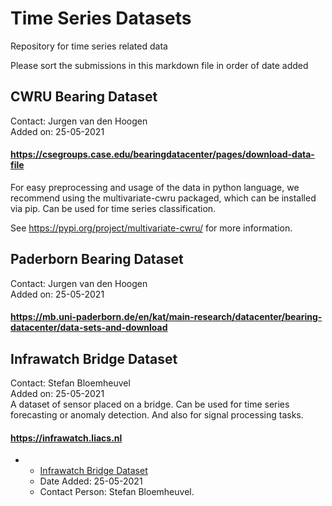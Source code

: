 # Time Series Datasets
Repository for time series related data

Please sort the submissions in this markdown file in order of date added


## CWRU Bearing Dataset 
Contact: Jurgen van den Hoogen <br />
Added on: 25-05-2021 <br />
#### https://csegroups.case.edu/bearingdatacenter/pages/download-data-file
For easy preprocessing and usage of the data in python language, we recommend using the multivariate-cwru packaged, which can be installed via pip.
Can be used for time series classification.

See https://pypi.org/project/multivariate-cwru/ for more information.


## Paderborn Bearing Dataset 
Contact: Jurgen van den Hoogen <br />
Added on: 25-05-2021 <br />
#### https://mb.uni-paderborn.de/en/kat/main-research/datacenter/bearing-datacenter/data-sets-and-download



## Infrawatch Bridge Dataset
Contact: Stefan Bloemheuvel <br />
Added on: 25-05-2021 <br />
A dataset of sensor placed on a bridge. Can be used for time series forecasting or anomaly detection. And also for signal processing tasks.
#### https://infrawatch.liacs.nl



- - [Infrawatch Bridge Dataset](https://infrawatch.liacs.nl)
  - Date Added: 25-05-2021
  - Contact Person: Stefan Bloemheuvel.
